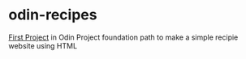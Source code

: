 # odin-recipes
[First Project](https://www.theodinproject.com/paths/foundations/courses/foundations/lessons/recipes) in Odin Project foundation path to make a simple recipie website using HTML  
